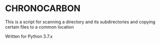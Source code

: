 # CHRONOCARBON
This is a script for scanning a directory and its subdirectories and copying certain files to a common location

Written for Python 3.7.x


